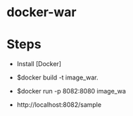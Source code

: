 # docker-war

# Steps
* Install [Docker]


* $docker build -t image_war.
* $docker run -p 8082:8080 image_wa
* http://localhost:8082/sample
